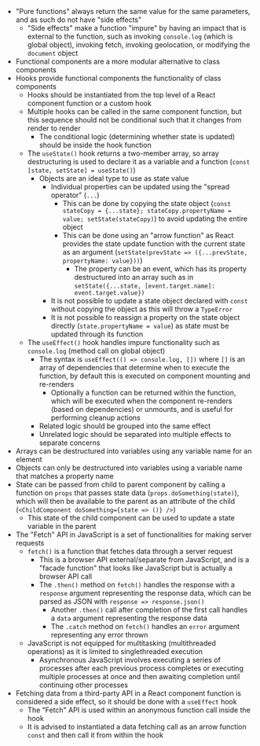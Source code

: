 - "Pure functions" always return the same value for the same parameters, and as such do not have "side effects"
  - "Side effects" make a function "impure" by having an impact that is external to the function, such as invoking `console.log` (which is global object), invoking fetch, invoking geolocation, or modifying the `document` object
- Functional components are a more modular alternative to class components
- Hooks provide functional components the functionality of class components
  - Hooks should be instantiated from the top level of a React component function or a custom hook
  - Multiple hooks can be called in the same component function, but this sequence should not be conditional such that it changes from render to render
    - The conditional logic (determining whether state is updated) should be inside the hook function
  - The `useState()` hook returns a two-member array, so array destructuring is used to declare it as a variable and a function (`const [state, setState] = useState()`)
    - Objects are an ideal type to use as state value
      - Individual properties can be updated using the "spread operator" (`...`)
        - This can be done by copying the state object (`const stateCopy = {...state}; stateCopy.propertyName = value; setState(stateCopy)`) to avoid updating the entire object
        - This can be done using an "arrow function" as React provides the state update function with the current state as an argument (`setState(prevState => ({...prevState, propertyName: value}))`)
          - The property can be an event, which has its property destructured into an array such as in `setState({...state, [event.target.name]: event.target.value})`
      - It is not possible to update a state object declared with `const` without copying the object as this will throw a `TypeError`
      - It is not possible to reassign a property on the state object directly (`state.propertyName = value`) as state must be updated through its function
  - The `useEffect()` hook handles impure functionality such as `console.log` (method call on global object)
    - The syntax is `useEffect(() => console.log, [])` where `[]` is an array of dependencies that determine when to execute the function, by default this is executed on component mounting and re-renders
      - Optionally a function can be returned within the function, which will be executed when the component re-renders (based on dependencies) or unmounts, and is useful for performing cleanup actions
    - Related logic should be grouped into the same effect
    - Unrelated logic should be separated into multiple effects to separate concerns
- Arrays can be destructured into variables using any variable name for an element
- Objects can only be destructured into variables using a variable name that matches a property name
- State can be passed from child to parent component by calling a function on `props` that passes state data (`props.doSomething(state)`), which will then be available to the parent as an attribute of the child (`<ChildComponent doSomething={state => ()} />`)
  - This state of the child component can be used to update a state variable in the parent
- The "Fetch" API in JavaScript is a set of functionalities for making server requests
  - `fetch()` is a function that fetches data through a server request
    - This is a browser API external/separate from JavaScript, and is a "facade function" that looks like JavaScript but is actually a browser API call
    - The `.then()` method on `fetch()` handles the response with a `response` argument representing the response data, which can be parsed as JSON with `response => response.json()`
      - Another `.then()` call after completion of the first call handles a `data` argument representing the response data
      - The `.catch` method on `fetch()` handles an `error` argument representing any error thrown
  - JavaScript is not equipped for multitasking (multithreaded operations) as it is limited to singlethreaded execution
    - Asynchronous JavaScript involves executing a series of processes after each previous process completes or executing multiple processes at once and then awaiting completion until continuing other processes
- Fetching data from a third-party API in a React component function is considered a side effect, so it should be done with a `useEffect` hook
  - The "Fetch" API is used within an anonymous function call inside the hook
  - It is advised to instantiated a data fetching call as an arrow function `const` and then call it from within the hook